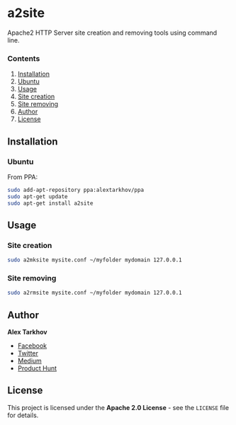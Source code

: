 # a2site

Apache2 HTTP Server site creation and removing tools using command line.

### Contents

1. [Installation](#installation)
  1. [Ubuntu](#ubuntu)
2. [Usage](#usage)
  1. [Site creation](#site-creation)
  2. [Site removing](#site-removing)
3. [Author](#author)
4. [License](#license)

## Installation

### Ubuntu

From PPA:

```bash
sudo add-apt-repository ppa:alextarkhov/ppa
sudo apt-get update
sudo apt-get install a2site
```

## Usage

### Site creation

```bash
sudo a2mksite mysite.conf ~/myfolder mydomain 127.0.0.1
```

### Site removing

```bash
sudo a2rmsite mysite.conf ~/myfolder mydomain 127.0.0.1
```

## Author

**Alex Tarkhov**

* [Facebook](https://www.facebook.com/alextarkhov)
* [Twitter](https://twitter.com/alextarkhov)
* [Medium](https://medium.com/@alextarkhov)
* [Product Hunt](https://www.producthunt.com/@alextarkhov)

## License

This project is licensed under the **Apache 2.0 License** - see the `LICENSE` file for details.
